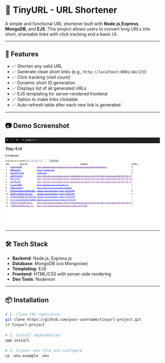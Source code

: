 # 🔗 TinyURL - URL Shortener

A simple and functional URL shortener built with **Node.js**,**Express**, **MongoDB**, and **EJS**. This project allows users to convert long URLs into short, shareable links with click tracking and a basic UI.

---

## 🚀 Features

- ✅ Shorten any valid URL
- ✅ Generate clean short links (e.g., `http://localhost:8001/abc123`)
- ✅ Click tracking (visit count)
- ✅ Dynamic short ID generation
- ✅ Displays list of all generated URLs
- ✅ EJS templating for server-rendered frontend
- ✅ Option to make links clickable
- ✅ Auto-refresh table after each new link is generated

---

## 📷 Demo Screenshot

![TinyURL Demo](https://github.com/shwetang01/tinyurlproject/blob/main/Screenshot%202025-09-20%20031802.png)

---

## 🛠️ Tech Stack

- **Backend**: Node.js, Express.js
- **Database**: MongoDB (via Mongoose)
- **Templating**: EJS
- **Frontend**: HTML/CSS with server-side rendering
- **Dev Tools**: Nodemon

---

## 📦 Installation

```bash
# 1. Clone the repository
git clone https://github.com/your-username/tinyurl-project.git
cd tinyurl-project

# 2. Install dependencies
npm install

# 3. Create .env file and configure
cp .env.example .env
